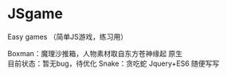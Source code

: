 # JSgame
Easy games （简单JS游戏，练习用）

Boxman：魔理沙推箱，人物素材取自东方苍神缘起 原生  
目前状态：暂无bug，待优化
Snake：贪吃蛇 Jquery+ES6 随便写写


